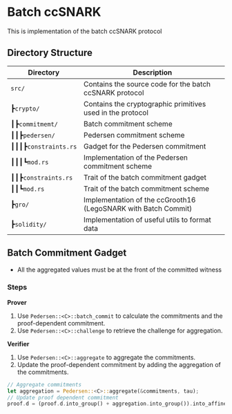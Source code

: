 # Batch ccSNARK

This is implementation of the batch ccSNARK protocol

## Directory Structure

| Directory            | Description                                                    |
| -------------------- | -------------------------------------------------------------- |
| `src/`               | Contains the source code for the batch ccSNARK protocol        |
| ┣`crypto/`           | Contains the cryptographic primitives used in the protocol     |
| ┃┣`commitmemt/`      | Batch commitment scheme                                        |
| ┃┃┣`pedersen/`       | Pedersen commitment scheme                                     |
| ┃┃┃┣`constraints.rs` | Gadget for the Pedersen commitment                             |
| ┃┃┃┗`mod.rs`         | Implementation of the Pedersen commitment scheme               |
| ┃┃┣`constraints.rs`  | Trait of the batch commitment gadget                           |
| ┃┃┗`mod.rs`          | Trait of the batch commitment scheme                           |
| ┣`gro/`              | Implementation of the ccGrooth16 (LegoSNARK with Batch Commit) |
| ┣`solidity/`          | Implementation of useful utils to format data                  |

## Batch Commitment Gadget

- All the aggregated values must be at the front of the committed witness

### Steps

**Prover**

1. Use `Pedersen::<C>::batch_commit` to calculate the commitments and the proof-dependent commitment.
2. Use `Pedersen::<C>::challenge` to retrieve the challenge for aggregation.

**Verifier**

1. Use `Pedersen::<C>::aggregate` to aggregate the commitments.
2. Update the proof-dependent commitment by adding the aggregation of the commitments.

```rust
// Aggregate commitments
let aggregation = Pedersen::<C>::aggregate(&commitments, tau);
// Update proof dependent commitment
proof.d = (proof.d.into_group() + aggregation.into_group()).into_affine();
```
